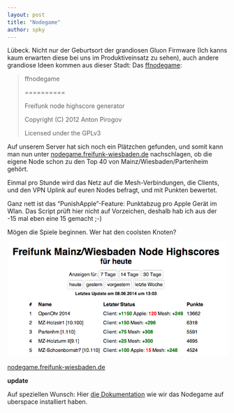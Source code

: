 ```yaml
---
layout: post
title: "Nodegame"
author: spky
---
```


Lübeck. Nicht nur der Geburtsort der grandiosen Gluon Firmware (Ich kanns kaum erwarten diese bei uns im Produktiveinsatz zu sehen), auch andere grandiose Ideen kommen aus dieser Stadt: Das [ffnodegame](https://github.com/apirogov/ffnodegame):

> ffnodegame
> 
> ==========
> 
> Freifunk node highscore generator
> 
> Copyright (C) 2012 Anton Pirogov
> 
> Licensed under the GPLv3

Auf unserem Server hat sich noch ein Plätzchen gefunden, und somit kann man nun unter [nodegame.freifunk-wiesbaden.de](http://nodegame.freifunk-wiesbaden.de/) nachschlagen, ob die eigene Node schon zu den Top 40 von Mainz/Wiesbaden/Partenheim gehört.

Einmal pro Stunde wird das Netz auf die Mesh-Verbindungen, die Clients, und den VPN Uplink auf euren Nodes befragt, und mit Punkten bewertet.

Ganz nett ist das &#8220;PunishApple&#8221;-Feature: Punktabzug pro Apple Gerät im Wlan. Das Script prüft hier nicht auf Vorzeichen, deshalb hab ich aus der -15 mal eben eine 15 gemacht ;-)

Mögen die Spiele beginnen. Wer hat den coolsten Knoten?

[![Nodegame Top5 vom 8. Juni 2014](/images/blog/nodegame.png)](http://nodegame.freifunk-wiesbaden.de/)

[nodegame.freifunk-wiesbaden.de](http://nodegame.freifunk-wiesbaden.de/)

**update**

Auf speziellen Wunsch: Hier [die Dokumentation](https://wiki.freifunk-mainz.de/w/Freifunk:Infrastruktur/ffwi-octans/nodegame.freifunk-wiesbaden.de) wie wir das Nodegame auf uberspace installiert haben.
